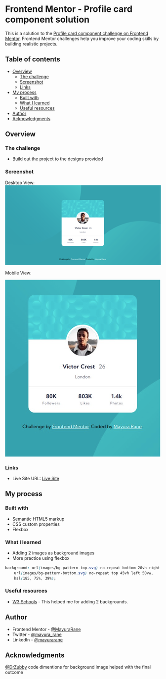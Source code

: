 # Frontend Mentor - Profile card component solution

This is a solution to the [Profile card component challenge on Frontend Mentor](https://www.frontendmentor.io/challenges/profile-card-component-cfArpWshJ). Frontend Mentor challenges help you improve your coding skills by building realistic projects. 

## Table of contents

- [Overview](#overview)
  - [The challenge](#the-challenge)
  - [Screenshot](#screenshot)
  - [Links](#links)
- [My process](#my-process)
  - [Built with](#built-with)
  - [What I learned](#what-i-learned)
  - [Useful resources](#useful-resources)
- [Author](#author)
- [Acknowledgments](#acknowledgments)

## Overview

### The challenge

- Build out the project to the designs provided

### Screenshot

Desktop View:
![Desktop-View](./design/desktop-view.png)

Mobile View:


![Mobile-View](./design/mobile-view.png)

### Links

- Live Site URL: [Live Site](https://mayurarane.github.io/FM_profile-card-component/)

## My process

### Built with

- Semantic HTML5 markup
- CSS custom properties
- Flexbox

### What I learned

- Adding 2 images as background images
- More practice using flexbox

```css
background: url(images/bg-pattern-top.svg) no-repeat bottom 20vh right 51vw,
    url(images/bg-pattern-bottom.svg) no-repeat top 45vh left 50vw,
    hsl(185, 75%, 39%);
```

### Useful resources

- [W3 Schools](https://www.w3schools.com/css/css3_backgrounds.asp) - This helped me for adding 2 backgrounds.

## Author

- Frontend Mentor - [@MayuraRane](https://www.frontendmentor.io/profile/MayuraRane)
- Twitter - [@mayura_rane](https://www.twitter.com/mayura_rane)
- LinkedIn - [@mayurarane](https://www.linkedin.com/in/mayurarane/)


## Acknowledgments

[@DrZubby](https://github.com/DrZubby/profile-card-component-main/blob/master/style.css) code dimentions for background image helped with the final outcome
